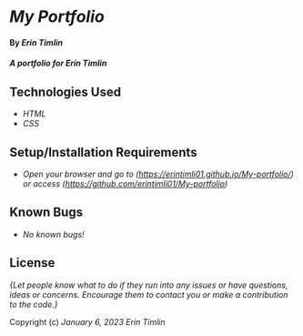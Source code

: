 # _My Portfolio_

#### By _**Erin Timlin**_

#### _A portfolio for Erin Timlin_

## Technologies Used

* _HTML_
* _CSS_


## Setup/Installation Requirements

* _Open your browser and go to (https://erintimli01.github.io/My-portfolio/) or access (https://github.com/erintimli01/My-portfolio)_


## Known Bugs

* _No known bugs!_


## License

_{Let people know what to do if they run into any issues or have questions, ideas or concerns.  Encourage them to contact you or make a contribution to the code.}_

Copyright (c) _January 6, 2023_ _Erin Timlin_
